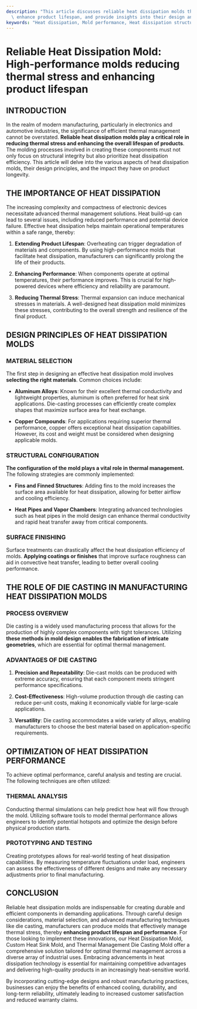 ```yaml
---
description: "This article discusses reliable heat dissipation molds that reduce thermal stress,\
  \ enhance product lifespan, and provide insights into their design and efficiency."
keywords: "Heat dissipation, Mold performance, Heat dissipation structure, Die casting process"
---
```

# Reliable Heat Dissipation Mold: High-performance molds reducing thermal stress and enhancing product lifespan

## INTRODUCTION

In the realm of modern manufacturing, particularly in electronics and automotive industries, the significance of efficient thermal management cannot be overstated. **Reliable heat dissipation molds play a critical role in reducing thermal stress and enhancing the overall lifespan of products**. The molding processes involved in creating these components must not only focus on structural integrity but also prioritize heat dissipation efficiency. This article will delve into the various aspects of heat dissipation molds, their design principles, and the impact they have on product longevity.

## THE IMPORTANCE OF HEAT DISSIPATION

The increasing complexity and compactness of electronic devices necessitate advanced thermal management solutions. Heat build-up can lead to several issues, including reduced performance and potential device failure. Effective heat dissipation helps maintain operational temperatures within a safe range, thereby:

1. **Extending Product Lifespan**: Overheating can trigger degradation of materials and components. By using high-performance molds that facilitate heat dissipation, manufacturers can significantly prolong the life of their products.
  
2. **Enhancing Performance**: When components operate at optimal temperatures, their performance improves. This is crucial for high-powered devices where efficiency and reliability are paramount.

3. **Reducing Thermal Stress**: Thermal expansion can induce mechanical stresses in materials. A well-designed heat dissipation mold minimizes these stresses, contributing to the overall strength and resilience of the final product.

## DESIGN PRINCIPLES OF HEAT DISSIPATION MOLDS

### MATERIAL SELECTION

The first step in designing an effective heat dissipation mold involves **selecting the right materials**. Common choices include:

- **Aluminum Alloys**: Known for their excellent thermal conductivity and lightweight properties, aluminum is often preferred for heat sink applications. Die-casting processes can efficiently create complex shapes that maximize surface area for heat exchange.

- **Copper Compounds**: For applications requiring superior thermal performance, copper offers exceptional heat dissipation capabilities. However, its cost and weight must be considered when designing applicable molds.

### STRUCTURAL CONFIGURATION

**The configuration of the mold plays a vital role in thermal management.** The following strategies are commonly implemented:

- **Fins and Finned Structures**: Adding fins to the mold increases the surface area available for heat dissipation, allowing for better airflow and cooling efficiency.

- **Heat Pipes and Vapor Chambers**: Integrating advanced technologies such as heat pipes in the mold design can enhance thermal conductivity and rapid heat transfer away from critical components.

### SURFACE FINISHING

Surface treatments can drastically affect the heat dissipation efficiency of molds. **Applying coatings or finishes** that improve surface roughness can aid in convective heat transfer, leading to better overall cooling performance.

## THE ROLE OF DIE CASTING IN MANUFACTURING HEAT DISSIPATION MOLDS

### PROCESS OVERVIEW

Die casting is a widely used manufacturing process that allows for the production of highly complex components with tight tolerances. Utilizing **these methods in mold design enables the fabrication of intricate geometries**, which are essential for optimal thermal management.

### ADVANTAGES OF DIE CASTING

1. **Precision and Repeatability**: Die-cast molds can be produced with extreme accuracy, ensuring that each component meets stringent performance specifications.

2. **Cost-Effectiveness**: High-volume production through die casting can reduce per-unit costs, making it economically viable for large-scale applications.

3. **Versatility**: Die casting accommodates a wide variety of alloys, enabling manufacturers to choose the best material based on application-specific requirements.

## OPTIMIZATION OF HEAT DISSIPATION PERFORMANCE

To achieve optimal performance, careful analysis and testing are crucial. The following techniques are often utilized:

### THERMAL ANALYSIS

Conducting thermal simulations can help predict how heat will flow through the mold. Utilizing software tools to model thermal performance allows engineers to identify potential hotspots and optimize the design before physical production starts.

### PROTOTYPING AND TESTING

Creating prototypes allows for real-world testing of heat dissipation capabilities. By measuring temperature fluctuations under load, engineers can assess the effectiveness of different designs and make any necessary adjustments prior to final manufacturing.

## CONCLUSION

Reliable heat dissipation molds are indispensable for creating durable and efficient components in demanding applications. Through careful design considerations, material selection, and advanced manufacturing techniques like die casting, manufacturers can produce molds that effectively manage thermal stress, thereby **enhancing product lifespan and performance**. For those looking to implement these innovations, our Heat Dissipation Mold, Custom Heat Sink Mold, and Thermal Management Die Casting Mold offer a comprehensive solution tailored for optimal thermal management across a diverse array of industrial uses. Embracing advancements in heat dissipation technology is essential for maintaining competitive advantages and delivering high-quality products in an increasingly heat-sensitive world. 

By incorporating cutting-edge designs and robust manufacturing practices, businesses can enjoy the benefits of enhanced cooling, durability, and long-term reliability, ultimately leading to increased customer satisfaction and reduced warranty claims.
